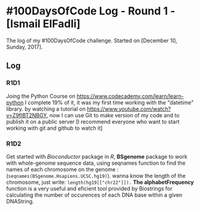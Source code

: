 # #100DaysOfCode Log - Round 1 - [Ismail ElFadli]

The log of my #100DaysOfCode challenge. Started on [December 10, Sunday, 2017].

## Log

### R1D1 
Joing the Python Course on https://www.codecademy.com/learn/learn-python I complete 19% of it, it was my first time working with the "datetime" library.
by watching a tutorial on https://www.youtube.com/watch?v=Z9fIBT2NBGY, now I can use Git to make version of my code and to publish it on a public server [I recommend everyone who want to start working with git and github to watch it]

### R1D2
Get started with *Bioconductor* package in *R*, **BSgenome** package to work with whole-genome sequence data, using seqnames function to find the names of each chromosome on the genome : (```seqnames(BSgenome.Hsapiens.UCSC.hg19)```). wanna know the length of the chromosome, just write:
```length(hg19[["chr22"]]).```
**The alphabetFrequency** function is a very useful and eficient tool provided by Biostrings for calculating the number of occurences of each DNA base within a given DNAString.
